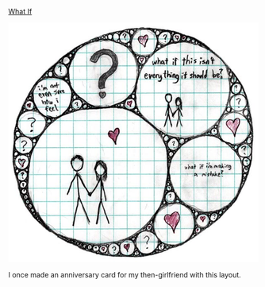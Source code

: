 [What If](https://xkcd.com/17)

![What If](./random_comic.png)

I once made an anniversary card for my then-girlfriend with this layout.

